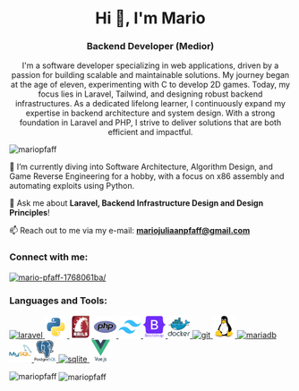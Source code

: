 <h1 align="center">Hi 👋, I'm Mario</h1> 
<h3 align="center">Backend Developer (Medior)</h3>
<p align="center">I'm a software developer specializing in web applications, driven by a passion for building scalable and maintainable solutions. My journey began at the age of eleven, experimenting with C to develop 2D games. Today, my focus lies in Laravel, Tailwind, and designing robust backend infrastructures. As a dedicated lifelong learner, I continuously expand my expertise in backend architecture and system design. With a strong foundation in Laravel and PHP, I strive to deliver solutions that are both efficient and impactful.</p>

<p align="left"> <img src="https://komarev.com/ghpvc/?username=mariopfaff&label=Profile%20views&color=000000&style=plastic" alt="mariopfaff" /> </p>

🌱 I’m currently diving into Software Architecture, Algorithm Design, and Game Reverse Engineering for a hobby, with a focus on x86 assembly and automating exploits using Python.

💬 Ask me about **Laravel, Backend Infrastructure Design and Design Principles**!

📫 Reach out to me via my e-mail: **mariojuliaanpfaff@gmail.com**

<h3 align="left">Connect with me:</h3>
<p align="left">
<a href="https://linkedin.com/in/mario-pfaff-1768061ba/" target="blank"><img align="center" src="https://raw.githubusercontent.com/rahuldkjain/github-profile-readme-generator/master/src/images/icons/Social/linked-in-alt.svg" alt="mario-pfaff-1768061ba/" height="30" width="40" /></a>
</p>

<h3 align="left">Languages and Tools:</h3>
<p align="left"> 
  <a href="https://laravel.com/" target="_blank" rel="noreferrer">
  <img src="https://raw.githubusercontent.com/laravel/art/master/laravel-logo.png" alt="laravel" width="40" height="40"/>
</a>
    <a href="https://www.python.org" target="_blank" rel="noreferrer"> <img src="https://raw.githubusercontent.com/devicons/devicon/master/icons/python/python-original.svg" alt="python" width="40" height="40"/> </a> 
  <a href="https://rubyonrails.org/" target="_blank" rel="noreferrer"> <img src="https://raw.githubusercontent.com/devicons/devicon/master/icons/rails/rails-original-wordmark.svg" alt="Ruby on Rails" width="40" height="40"/> </a>
    <a href="https://www.php.net" target="_blank" rel="noreferrer"> <img src="https://raw.githubusercontent.com/devicons/devicon/master/icons/php/php-original.svg" alt="php" width="40" height="40"/> </a> 
<a href="https://tailwindcss.com/" target="_blank" rel="noreferrer"> 
  <img src="https://raw.githubusercontent.com/devicons/devicon/ca28c779441053191ff11710fe24a9e6c23690d6/icons/tailwindcss/tailwindcss-original.svg" alt="Tailwind CSS" width="40" height="40"/> 
</a>
  <a href="https://getbootstrap.com" target="_blank" rel="noreferrer"> <img src="https://raw.githubusercontent.com/devicons/devicon/master/icons/bootstrap/bootstrap-plain-wordmark.svg" alt="bootstrap" width="40" height="40"/> </a> 
  <a href="https://www.docker.com/" target="_blank" rel="noreferrer"> <img src="https://raw.githubusercontent.com/devicons/devicon/master/icons/docker/docker-original-wordmark.svg" alt="docker" width="40" height="40"/> </a> 
  <a href="https://git-scm.com/" target="_blank" rel="noreferrer"> <img src="https://www.vectorlogo.zone/logos/git-scm/git-scm-icon.svg" alt="git" width="40" height="40"/> </a> 
  <a href="https://www.linux.org/" target="_blank" rel="noreferrer"> <img src="https://raw.githubusercontent.com/devicons/devicon/master/icons/linux/linux-original.svg" alt="linux" width="40" height="40"/> </a> 
  <a href="https://mariadb.org/" target="_blank" rel="noreferrer"> <img src="https://www.vectorlogo.zone/logos/mariadb/mariadb-icon.svg" alt="mariadb" width="40" height="40"/> </a> 
  <a href="https://www.mysql.com/" target="_blank" rel="noreferrer"> <img src="https://raw.githubusercontent.com/devicons/devicon/master/icons/mysql/mysql-original-wordmark.svg" alt="mysql" width="40" height="40"/> </a> 
  <a href="https://www.postgresql.org" target="_blank" rel="noreferrer"> <img src="https://raw.githubusercontent.com/devicons/devicon/master/icons/postgresql/postgresql-original-wordmark.svg" alt="postgresql" width="40" height="40"/> </a> 
  <a href="https://www.sqlite.org/" target="_blank" rel="noreferrer"> <img src="https://www.vectorlogo.zone/logos/sqlite/sqlite-icon.svg" alt="sqlite" width="40" height="40"/> </a> 
  <a href="https://vuejs.org/" target="_blank" rel="noreferrer"> <img src="https://raw.githubusercontent.com/devicons/devicon/master/icons/vuejs/vuejs-original-wordmark.svg" alt="vuejs" width="40" height="40"/> </a> 
</p>

<p><img align="left" src="https://github-readme-stats.vercel.app/api/top-langs?username=mariopfaff&show_icons=true&theme=highcontrast&hide_border=true&locale=en&layout=compact" alt="mariopfaff" /></p>

<p>&nbsp;<img align="center" src="https://github-readme-stats.vercel.app/api?username=mariopfaff&show_icons=true&theme=highcontrast&hide_border=true&locale=en" alt="mariopfaff" /></p>
